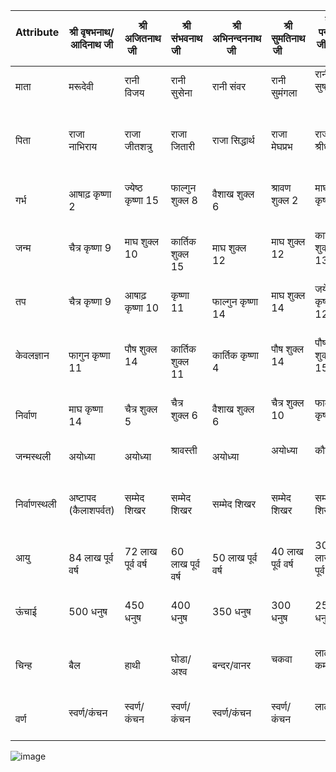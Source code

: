 | Attribute       | श्री वृषभनाथ/आदिनाथ जी | श्री अजितनाथ जी         | श्री संभवनाथ जी         | श्री अभिनन्दननाथ जी     | श्री सुमतिनाथ जी        | श्री पद्मप्रभ जी        | श्री सुपार्श्वनाथ जी    | श्री चंद्रप्रभ जी       | श्री पुष्पदंत जी       | श्री शीतलनाथ जी       | श्री श्रेयांसनाथ जी    | श्री वासुपूज्य जी      | श्री विमलनाथ जी        | श्री अनंतनाथ जी        | श्री धर्मनाथ जी | श्री शांतिनाथ जी | श्री कुन्थुनाथ जी  | श्री अरहनाथ जी | श्री मल्लीनाथ जी | श्री मुनिसुव्रतनाथ जी | श्री नमीनाथ जी | श्री नेमीनाथ जी | श्री पार्श्वनाथ जी| श्री महावीर स्वामी जी|
|-----------------|-------------------------|-------------------------|-------------------------|-------------------------|-------------------------|-------------------------|-------------------------|-------------------------|-------------------------|-------------------------|-------------------------|-------------------------|-------------------------|-------------------------|-----------------|-----------------|-----------------|-----------------|-----------------|-------------------------|-----------------|-----------------|-------------------------| -------------------------| 
| माता            | मरूदेवी                 | रानी विजय               | रानी सुसेना             | रानी संवर               | रानी सुमंगला            | रानी सुषमा              | रानी पृथ्वी              | रानी लक्ष्मणा            | रानी रामा (सुप्रिया)    | रानी सुनंदा            | रानी विष्णुश्री         | रानी विजय              | रानी जयश्यामा          | रानी सुयशा             | रानी सुव्रता   | रानी अचिरा       | रानी श्रीदेवी       | रानी मित्रा      | रानी रक्षिता       | रानी पद्मावती       | रानी वप्रा       | रानी शिवादेवी    |रानी वामादेवी  | रानी त्रिशला |
| पिता            | राजा नाभिराय            | राजा जीतशत्रु           | राजा जितारी            | राजा सिद्धार्थ          | राजा मेघप्रभ            | राजा श्रीधर            | राजा सुप्रतिष्ठ         | राजा महासेन             | राजा सुग्रीव            | राजा दृढ़रथ            | राजा विष्णुराज          | राजा वासु              | राजा कृतवर्मा          | राजा सिंहसेन           | राजा भानु     | राजा विश्वसेन     | राजा सूर्या       | राजा सुदर्शन  | राजा कुम्भ       | राजा सुमित्र       | राजा विजय      | राजा समुद्रविजय  | राजा अश्वसेन | राजा सिद्धार्थ |
| गर्भ            | आषाढ़ कृष्णा 2          | ज्येष्ठ कृष्णा 15       | फाल्गुन शुक्ल 8        | वैशाख शुक्ल 6          | श्रावण शुक्ल 2          | माघ कृष्णा 6           | भाद्रपद शुक्ल 6        | चैत्र कृष्णा 5          | फाल्गुन कृष्णा 9        | चैत्र कृष्णा 8         | जयेष्ठ कृष्णा 6        | आषाढ़ कृष्णा 6        | जयेष्ठ कृष्णा 10       | कार्तिक कृष्णा 1       | वैशाख शुक्ल 8 | भाद्रपद कृष्णा 7 | श्रावण कृष्णा 10 | फाल्गुन शुक्ल 3 | चैत्र शुक्ल 1   | श्रावण कृष्णा 2 | अश्विन कृष्णा 2 | कार्तिक शुक्ल 6  | वैशाख कृष्णा 2 | आषाढ़ शुक्ल 6 |
| जन्म            | चैत्र कृष्णा 9          | माघ शुक्ल 10            | कार्तिक शुक्ल 15       | माघ शुक्ल 12           | माघ शुक्ल 12           | कार्तिक शुक्ल 13       | जयेष्ठ शुक्ल 12        | पौष कृष्णा 11           | मार्गशीर्ष शुक्ल 1      | माघ कृष्णा 12          | फाल्गुन कृष्णा 11       | फाल्गुन कृष्णा 14      | माघ शुक्ल 14           | जयेष्ठ कृष्णा 12       | माघ शुक्ल 13 | ज्येष्ठ कृष्णा 14 | वैशाख शुक्ल 1   | मार्गशीर्ष शुक्ल 14 | मार्गशीर्ष शुक्ल 11 | वैशाख कृष्णा 10 | आषाढ़ कृष्णा 10 | श्रावण शुक्ल 6 | पौष कृष्णा 11 | चैत्र शुक्ल 13|
| तप              | चैत्र कृष्णा 9          | आषाढ़ कृष्णा 10         | कृष्णा 11               | फाल्गुन कृष्णा 14       | माघ शुक्ल 14            | जयेष्ठ कृष्णा 12        | माघ शुक्ल 13            | ज्येष्ठ कृष्णा 14       | वैशाख शुक्ल 1         | मार्गशीर्ष शुक्ल 14    | मार्गशीर्ष शुक्ल 11      | वैशाख कृष्णा 10       | श्रावण शुक्ल 6         | चैत्र शुक्ल 15          | पौष शुक्ल 15          | पौष शुक्ल 10          | चैत्र शुक्ल 3          | पौष कृष्णा 2          | वैशाख कृष्णा 9         | मार्गशीर्ष शुक्ल 11    | अश्विन शुक्ल 1      |श्रावण शुक्ल 6|पौष कृष्णा 11  | मार्गशीर्ष कृष्णा 10 |
| केवलज्ञान       | फागुन कृष्णा 11         | पौष शुक्ल 14            | कार्तिक शुक्ल 11       | कार्तिक कृष्णा 4       | पौष शुक्ल 14            | पौष शुक्ल 15            | चैत्र शुक्ल 15          | फाल्गुन कृष्णा 6        | फाल्गुन कृष्णा 7        | कार्तिक शुक्ल 2        | पौष कृष्णा 14          | फागुन कृष्णा 11        | भाद्रपद कृष्णा 2      | माघ शुक्ल 6            | चैत्र कृष्णा 15 | पौष शुक्ल 15     | पौष शुक्ल 10     | चैत्र शुक्ल 3      | पौष कृष्णा 2   | वैशाख कृष्णा 9 | मार्गशीर्ष शुक्ल 11 | अश्विन शुक्ल 1 | चैत्र कृष्णा 4 | वैसाख शुक्ल 10 |
| निर्वाण         | माघ कृष्णा 14           | चैत्र शुक्ल 5           | चैत्र शुक्ल 6          | वैशाख शुक्ल 6          | चैत्र शुक्ल 10         | फाल्गुन कृष्णा 4       | फाल्गुन कृष्णा 7       | फाल्गुन शुक्ल 7        | आश्विन शुक्ल 8         | अश्विन शुक्ल 8         | श्रावण शुक्ल 15         | भाद्रपद शुक्ल 14      | आषाढ़ कृष्णा 6         | चैत्र कृष्णा 4         | जयेष्ठ शुक्ल 4 | ज्येष्ठ कृष्णा 14 | वैशाख शुक्ल 1   | चैत्र शुक्ल 11   | फाल्गुन शुक्ल 5 | फाल्गुन कृष्णा 12 | वैशाख कृष्णा 14 | आषाढ़ शुक्ल 8 | श्रावण शुक्ल 7 | कार्तिक कृष्णा 15 |
| जन्मस्थली       | अयोध्या                 | अयोध्या                 | श्रावस्ती               | अयोध्या                | अयोध्या                | कौशाम्बी               | वाराणसी (बनारस)        | चंद्रपुरी               | काकन्दी                 | भद्रिकापुरी            | सिंहपुरी                | चम्पापुरी              | कम्पिल                 | अयोध्या                | रत्नपुरी         | हस्तिनापुर       | हस्तिनापुर        | हस्तिनापुर        | मिथिला          | राजगृही        | मिथिला       | सूर्यपुर (द्वारका) | काशी (बनारस) |कुण्डलपुर |
| निर्वाणस्थली    | अष्टापद (कैलाशपर्वत)    | सम्मेद शिखर             | सम्मेद शिखर            | सम्मेद शिखर            | सम्मेद शिखर            | सम्मेद शिखर            | सम्मेद शिखर            | सम्मेद शिखर             | सम्मेद शिखर             | सम्मेद शिखर             | सम्मेद शिखर             | चम्पापुरी              | सम्मेद शिखर            | सम्मेद शिखर            | सम्मेद शिखर     | सम्मेद शिखर      | सम्मेद शिखर      | सम्मेद शिखर      | सम्मेद शिखर      | सम्मेद शिखर      | सम्मेद शिखर   | गिरनार जी  |समेद शिखरजी| पावापुरी |
| आयु             | 84 लाख पूर्व वर्ष       | 72 लाख पूर्व वर्ष       | 60 लाख पूर्व वर्ष      | 50 लाख पूर्व वर्ष      | 40 लाख पूर्व वर्ष      | 30 लाख पूर्व वर्ष      | 20 लाख पूर्व वर्ष      | 10 लाख पूर्व वर्ष       | 2 लाख पूर्व वर्ष        | 1 लाख पूर्व वर्ष        | 84 लाख वर्ष            | 70 लाख पूर्व वर्ष      | 60 लाख वर्ष            | 30 लाख वर्ष            | 10 लाख पूर्व वर्ष | 1 लाख वर्ष       | 95,000 वर्ष       | 84,000 वर्ष       | 55,000 वर्ष      | 30,000 वर्ष      | 10,000 वर्ष   | 1,000 वर्ष   | 100 वर्ष |72 वर्ष |
| ऊंचाई           | 500 धनुष                | 450 धनुष                | 400 धनुष               | 350 धनुष               | 300 धनुष               | 250 धनुष               | 200 धनुष               | 150 धनुष                | 100 धनुष                | 90 धनुष                | 80 धनुष                | 70 धनुष                | 60 धनुष                | 50 धनुष                | 45 धनुष       | 40 धनुष        | 35 धनुष          | 30 धनुष          | 25 धनुष          | 20 धनुष          | 15 धनुष       | 10 धनुष       | 9 हाथ | 7 हाथ |
| चिन्ह           | बैल                     | हाथी                    | घोडा/अश्व              | बन्दर/वानर             | चकवा                   | लाल कमल               | स्वस्तिक               | चन्द्रमा                | मगर                    | कल्प वृक्ष             | गेंडा                   | भैंसा                   | सूकर/सूअर              | सेही                   | वज्रदण्ड       | हिरण           | बकरा             | मछली             | कलश             | कछुवा            | नील कमल    | शंख           | सर्प/सांप |सिंह/शेर |
| वर्ण            | स्वर्ण/कंचन             | स्वर्ण/कंचन             | स्वर्ण/कंचन            | स्वर्ण/कंचन            | स्वर्ण/कंचन            | लाल                    | स्वर्ण/कंचन            | श्वेत                   | श्वेत                   | स्वर्ण/कंचन            | स्वर्ण/कंचन            | लाल                    | स्वर्ण/कंचन            | स्वर्ण/कंचन            | स्वर्ण/कंचन  | स्वर्ण/कंचन   | स्वर्ण/कंचन       | स्वर्ण/कंचन       | नीला            | काला            | स्वर्ण/कंचन  | काला         | हरा |स्वर्ण/कंचन |
![image](https://github.com/user-attachments/assets/8396a549-103e-41e2-9084-aff6e1eeca07)
